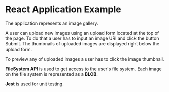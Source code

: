 # React Application Example

The application represents an image gallery.

A user can upload new images using an upload form located at the top of the page. To do that a user has to input an image URI and click the button Submit. The thumbnails of uploaded images are displayed right below the upload form.

To preview any of uploaded images a user has to click the image thumbnail.

**FileSystem API** is used to get access to the user's file system. Each image on the file system is represented as a **BLOB**.

**Jest** is used for unit testing.

